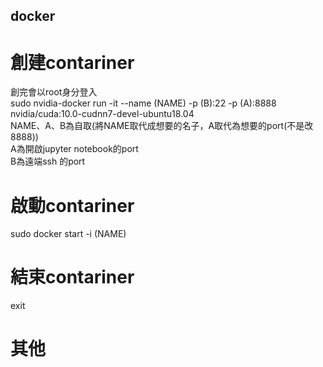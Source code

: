 ## docker 
# 創建contariner  
創完會以root身分登入  
sudo nvidia-docker run -it --name (NAME) -p (B):22 -p (A):8888 nvidia/cuda:10.0-cudnn7-devel-ubuntu18.04  
NAME、A、B為自取(將NAME取代成想要的名子，A取代為想要的port(不是改8888))  
A為開啟jupyter notebook的port  
B為遠端ssh 的port  
# 啟動contariner  
sudo docker start -i (NAME)
# 結束contariner  
exit  
# 其他  

